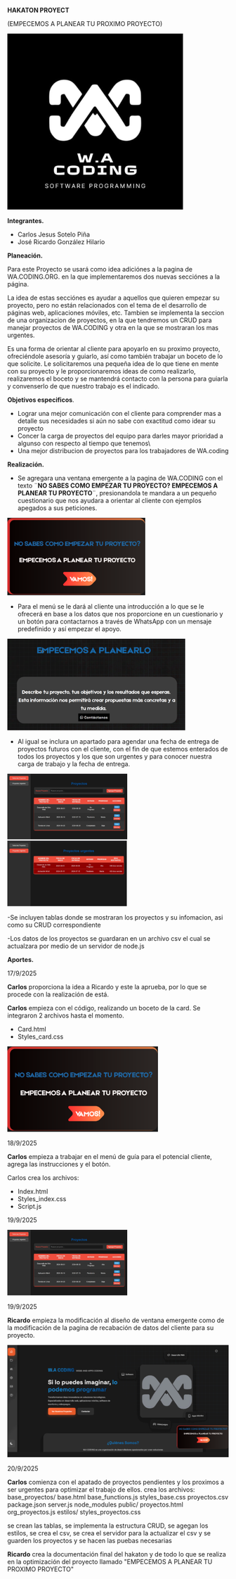 ﻿**HAKATON PROYECT**

(EMPECEMOS A PLANEAR TU PROXIMO PROYECTO)


![](Aspose.Words.11ded478-5644-44f6-a6f9-62219da42f26.001.png)



**Integrantes.**

- Carlos Jesus Sotelo Piña
- José Ricardo González Hilario

**Planeación.**

Para este Proyecto se usará como idea adiciónes a la pagina de WA.CODING.ORG. en la que implementaremos dos nuevas secciónes a la página. 

La idea de estas secciónes es ayudar a aquellos que quieren empezar su proyecto, pero no están relacionados con el tema de el desarrollo de páginas web, aplicaciones móviles, etc. 
Tambien se implementa la seccion de una organizacion de proyectos, en la que tendremos un CRUD para manejar proyectos de WA.CODING y otra en la que se mostraran los mas urgentes.

Es una forma de orientar al cliente para apoyarlo en su proximo proyecto, ofreciéndole asesoría y guiarlo, así como también trabajar un boceto de lo que solicite. Le solicitaremos una pequeña idea de lo que tiene en mente con su proyecto y le proporcionaremos ideas de como realizarlo, realizaremos el boceto y se mantendrá contacto con la persona para guiarla y convenserlo de que nuestro trabajo es el indicado.

**Objetivos especificos**.

- Lograr una mejor comunicación con el cliente para comprender mas a detalle sus necesidades si aún no sabe con exactitud como idear su proyecto 
- Concer la carga de proyectos del equipo para darles mayor prioridad a algunso con respecto al tiempo que tenemos\
- Una mejor distribucion de proyectos para los trabajadores de WA.coding 

**Realización.**

- Se agregara una ventana emergente a la pagina de WA.CODING con el texto ¨**NO SABES COMO EMPEZAR TU PROYECTO? EMPECEMOS A PLANEAR TU PROYECTO**¨, presionandola te mandara a un pequeño cuestionario que nos ayudara a orientar al cliente con ejemplos apegados a sus peticiones.

![ref1]

- Para el menú se le dará al cliente una introducción a lo que se le ofrecerá en base a los datos que nos proporcione en un cuestionario y un botón para contactarnos a través de WhatsApp con un mensaje predefinido y así empezar el apoyo. 

![](Aspose.Words.11ded478-5644-44f6-a6f9-62219da42f26.003.png)

- Al igual se inclura un apartado para agendar una fecha de entrega de proyectos futuros con el cliente, con el fin de que estemos enterados de todos los proyectos y los que son urgentes y para conocer nuestra carga de trabajo y la fecha de entrega.

![ref2]  ![](Aspose.Words.11ded478-5644-44f6-a6f9-62219da42f26.005.png)

-Se incluyen tablas donde se mostraran los proyectos y su infomacion, asi como su CRUD correspondiente

-Los datos de los proyectos se guardaran en un archivo csv el cual se actualzara por medio de un servidor de node.js

**Aportes.**

17/9/2025

**Carlos** proporciona la idea a Ricardo y este la aprueba, por lo que se procede con la realización de está.

**Carlos** empieza con el código, realizando un boceto de la card. Se integraron 2 archivos hasta el momento.

- Card.html
- Styles\_card.css

![ref3]


18/9/2025

**Carlos** empieza a trabajar en el menú de guía para el potencial cliente, agrega las instrucciones y el botón.

Carlos crea los archivos:

- Index.html
- Styles\_index.css
- Script.js

19/9/2025

![ref2]

19/9/2025

**Ricardo** empieza la modificación al diseño de ventana emergente como de la modificación de la pagina de recabación de datos del cliente para su proyecto.

![](Aspose.Words.11ded478-5644-44f6-a6f9-62219da42f26.007.png)

20/9/2025

**Carlos** comienza con el apatado de proyectos pendientes y los proximos a ser urgentes para optimizar el trabajo de ellos.
crea los archivos:
base_proyectos/
  base.html
  base_functions.js
  styles_base.css
  proyectos.csv
  package.json
  server.js
  node_modules
  public/
    proyectos.html
    org_proyectos.js
    estilos/
      styles_proyectos.css

se crean las tablas,
se implementa la estructura CRUD,
se agegan los estilos,
se crea el csv,
se crea el servidor para la actualizar el csv  y se guarden los proyectos
y se hacen las puebas necesarias

**Ricardo** crea la documentación final del hakaton y de todo lo que se realiza en la optimización del proyecto llamado  "EMPECEMOS A PLANEAR TU PROXIMO PROYECTO" 

[ref1]: Aspose.Words.11ded478-5644-44f6-a6f9-62219da42f26.002.png
[ref2]: Aspose.Words.11ded478-5644-44f6-a6f9-62219da42f26.004.png
[ref3]: Aspose.Words.11ded478-5644-44f6-a6f9-62219da42f26.006.png

